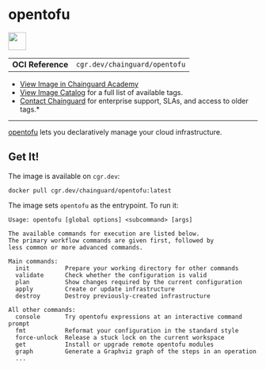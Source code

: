 <!--monopod:start-->
# opentofu

<!--url:start-->
<a href="https://github.com/opentofufoundation/opentofu">
<!--logo:start-->
  <img src="https://storage.googleapis.com/chainguard-academy/logos/opentofu/logo.svg" width="36px" height="36px" />
<!--logo:end-->
</a>
<!--url:end-->

| | |
| - | - |
| **OCI Reference** | `cgr.dev/chainguard/opentofu` |

* [View Image in Chainguard Academy](https://edu.chainguard.dev/chainguard/chainguard-images/reference/opentofu/overview/)
* [View Image Catalog](https://console.enforce.dev/images/catalog) for a full list of available tags.
* [Contact Chainguard](https://www.chainguard.dev/chainguard-images) for enterprise support, SLAs, and access to older tags.*
---
<!--monopod:end-->

<!--overview:start-->
[opentofu](https://github.com/opentofufoundation/opentofu) lets you declaratively manage your cloud infrastructure.
<!--overview:end-->

<!--getting:start-->
## Get It!
The image is available on `cgr.dev`:

```
docker pull cgr.dev/chainguard/opentofu:latest
```
<!--getting:end-->

<!--body:start-->
The image sets `opentofu` as the entrypoint. To run it:

```
Usage: opentofu [global options] <subcommand> [args]

The available commands for execution are listed below.
The primary workflow commands are given first, followed by
less common or more advanced commands.

Main commands:
  init          Prepare your working directory for other commands
  validate      Check whether the configuration is valid
  plan          Show changes required by the current configuration
  apply         Create or update infrastructure
  destroy       Destroy previously-created infrastructure

All other commands:
  console       Try opentofu expressions at an interactive command prompt
  fmt           Reformat your configuration in the standard style
  force-unlock  Release a stuck lock on the current workspace
  get           Install or upgrade remote opentofu modules
  graph         Generate a Graphviz graph of the steps in an operation
  ...
```
<!--body:end-->

